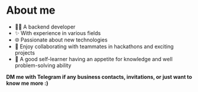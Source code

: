 # About me

- 🧑‍💻 A backend developer
- ✨ With experience in various fields
- 🌐 Passionate about new technologies
- 🦾 Enjoy collaborating with teammates in hackathons and exciting projects
- 🐛 A good self-learner having an appetite for knowledge and well problem-solving ability

**DM me with Telegram if any business contacts, invitations, or just want to know me more :)**
